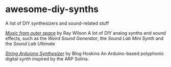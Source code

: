 # awesome-diy-synths
A list of DIY synthesizers and sound-related stuff

[*Music from outer space*](http://musicfromouterspace.com/) by Ray Wilson
A lot of DIY analog synths and sound effects, such as the _Weird Sound Generator_, the _Sound Lab Mini Synth_ and the _Sound Lab Ultimate_

[*String Arduiono Synthesizer*](http://bloghoskins.blogspot.cl/2016/11/diy-arduino-string-synth.html) by Blog Hoskins
An Arduino-based polyphonic digital synth inspired by the ARP Solina.
